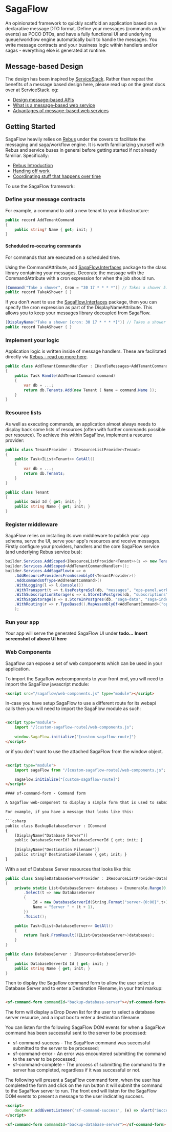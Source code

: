 # SagaFlow
An opinionated framework to quickly scaffold an application based on a declarative message DTO format.
Define your messages (commands and/or events) as POCO DTOs, and have a fully functional UI and underlying
queue/workflow engine automatically built to handle the messages.
You write message contracts and your business logic within handlers and/or sagas - everything else is generated
at runtime.

## Message-based Design
The design has been inspired by [ServiceStack](https://servicestack.net/).
Rather than repeat the benefits of a message based design here, please read up on the great docs over at ServiceStack. eg:
- [Design message-based APIs](https://docs.servicestack.net/design-message-based-apis)
- [What is a message-based web service](https://docs.servicestack.net/what-is-a-message-based-web-service)
- [Advantages of message-based web services](https://docs.servicestack.net/advantages-of-message-based-web-services)

## Getting Started
SagaFlow heavily relies on [Rebus](https://github.com/rebus-org/Rebus) under the covers to facilitate the messaging
and saga/workflow engine. It is worth familiarizing yourself with Rebus and service buses in general before
getting started if not already familiar. Specifically:
- [Rebus Introduction](https://github.com/rebus-org/Rebus/wiki/Introduction)
- [Handing off work](https://github.com/rebus-org/Rebus/wiki/Handing-off-work)
- [Coordinating stuff that happens over time](https://github.com/rebus-org/Rebus/wiki/Coordinating-stuff-that-happens-over-time)

To use the SagaFlow framework:

### Define your message contracts
For example, a command to add a new tenant to your infrastructure:
```C#
public record AddTenantCommand
{
	public string? Name { get; init; }
}
```

#### Scheduled re-occuring commands
For commands that are executed on a scheduled time. 

Using the CommandAttribute, add [SagaFlow.Interfaces](https://www.nuget.org/packages/SagaFlow.Interfaces) package to the class library containing your messages. Decorate the message with the CommandAttribute with a cron expression for when the job should run.
```C#
[Command("Take a shower", Cron = "30 17 * * * *")] // Takes a shower 5:30 pm everyday 
public record TakeAShower { }
```

If you don't want to use the [SagaFlow.Interfaces](https://www.nuget.org/packages/SagaFlow.Interfaces) package, then you can specify the cron expression as part of the DisplayNameAttribute. This allows you to keep your messages library decoupled from SagaFlow.
```C#
[DisplayName("Take a shower [cron: 30 17 * * * *]")] // Takes a shower 5:30 pm everyday 
public record TakeAShower { }
```

### Implement your logic
Application logic is written inside of message handlers. These are facilitated directly via [Rebus - read up more here](https://github.com/rebus-org/Rebus/wiki/Getting-started).

```C#
public class AddTenantCommandHandler : IHandleMessages<AddTenantCommand>
{
    public Task Handle(AddTenantCommand command)
    {
        var db = ...;
        return db.Tenants.Add(new Tenant { Name = command.Name });
    }
}
```

### Resource lists
As well as executing commands, an application almost always needs to display back some lists of resources (often with further commands possible per resource).
To achieve this within SagaFlow, implement a resource provider:
```C#
public class TenantProvider : IResourceListProvider<Tenant>
{
    public Task<IList<Tenant>> GetAll()
    {
        var db = ...;
        return db.Tenants;
    }
}

public class Tenant
{
    public Guid Id { get; init; }
    public string Name { get; init; }
}
```

### Register middleware
SagaFlow relies on installing its own middleware to publish your app schema, serve the UI, serve your app's resources and receive messages.
Firstly configure your providers, handlers and the core SagaFlow service (and underlying Rebus service bus):
```C#
builder.Services.AddScoped<IResourceListProvider<Tenant>>(s => new TenantProvider());
builder.Services.AddScoped<AddTenantCommandHandler>();
builder.Services.AddSagaFlow(o => o
    .AddResourceProvidersFromAssemblyOf<TenantProvider>()
    .AddCommandsOfType<AddTenantCommand>()
    .WithLogging(l => l.Console())
    .WithTransport(t => t.UsePostgreSql(db, "messages", "ops-panel.workflow"))
    .WithSubscriptionStorage(s => s.StoreInPostgres(db, "subscriptions", isCentralized: true))
    .WithSagaStorage(s => s.StoreInPostgres(db, "saga-data", "saga-index"))
    .WithRouting(r => r.TypeBased().MapAssemblyOf<AddTenantCommand>("ops-panel"))
    );
```

### Run your app
Your app will serve the generated SagaFlow UI under **todo...**
**Insert screenshot of above UI here**

### Web Components

Sagaflow can expose a set of web components which can be used in your application.

To import the Sagaflow webcomponents to your front end, you will need to import the SagaFlow javascript module:

```html
<script src="/sagaflow/web-components.js" type="module"></script>
```

In-case you have setup SagaFlow to use a different route for its webapi calls then you will need to import the SagaFlow module as such:

```html

<script type="module">
    import "/[custom-sagaflow-route]/web-components.js";
    
    window.SagaFlow.initialize("[custom-sagaflow-route]")
</script>
```

or if you don't want to use the attached SagaFlow from the window object.

```html

<script type="module">
    import sagaFlow from "/[custom-sagaflow-route]/web-components.js";

    sagaFlow.initialize("[custom-sagaflow-route]")
</script>

#### sf-command-form - Command form

A Sagaflow web-component to display a simple form that is used to submit a command message to SagaFlow to run.

For example, if you have a message that looks like this:

```csharp
public class BackupDatabaseServer : ICommand
{
    [DisplayName("Database Server")]
    public DatabaseServerId? DatabaseServerId { get; init; }
    
    [DisplayName("Destination Filename")]
    public string? DestinationFilename { get; init; }
}
```

With a set of Database Server resources that looks like this:

```csharp
public class SampleDatabaseServerProvider : IResourceListProvider<DatabaseServer, DatabaseServerId>
{
    private static List<DatabaseServer> databases = Enumerable.Range(0, 10)
        .Select(t => new DatabaseServer
        {
            Id = new DatabaseServerId(String.Format("server-{0:00}",t+1)),
            Name = "Server " + (t + 1),
        })
        .ToList();

    public Task<IList<DatabaseServer>> GetAll()
    {
        return Task.FromResult((IList<DatabaseServer>)databases);
    }
}

public class DatabaseServer : IResource<DatabaseServerId>
{
    public DatabaseServerId Id { get; init; }
    public string Name { get; init; }
}
```

Then to display the Sagaflow command form to allow the user select a Database Server and to enter a Destination Filename, in your html markup:

```html

<sf-command-form commandId="backup-database-server"></sf-command-form>

```

The form will display a Drop Down list for the user to select a database server resource, and a input box to enter a destination filename.

You can listen for the following SagaFlow DOM events for when a SagaFlow command has been successful sent to the server to be processed:
- sf-command-success - The SagaFlow command was successful submitted to the server to be processed;
- sf-command-error - An error was encountered submitting the command to the server to be processed;
- sf-command-complete - The process of submitting the command to the server has completed, regardless if it was successful or not.

The following will present a SagaFlow command form, when the user has completed the form and click on the run button it will submit the command to the SagaFlow server to run.  The front end will listen for the SagaFlow DOM events to present a message to the user indicating success.
```html 
<script>
    document.addEventListener('sf-command-success', (e) => alert("Successful"));
</script>

<sf-command-form commandId="backup-database-server"></sf-command-form>

```